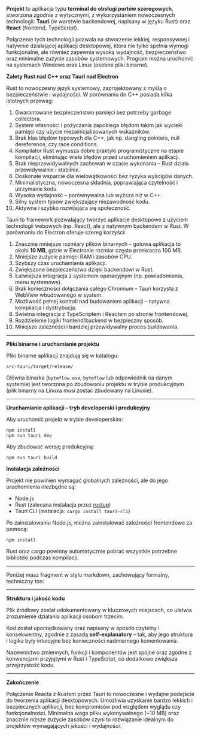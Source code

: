 **Projekt** to aplikacja typu **terminal do obsługi portów szeregowych**, stworzona zgodnie z wytycznymi, z wykorzystaniem nowoczesnych technologii: **Tauri** (w warstwie backendowej, napisany w języku Rust) oraz **React** (frontend, TypeScript).

Połączenie tych technologii pozwala na stworzenie lekkiej, responsywnej i natywnie działającej aplikacji desktopowej, która nie tylko spełnia wymogi funkcjonalne, ale również zapewnia wysoką wydajność, bezpieczeństwo oraz minimalne zużycie zasobów systemowych. Program można uruchomić na systemach Windows oras Linux (osobne pliki binarne).

**Zalety Rust nad C++ oraz Tauri nad Electron**

Rust to nowoczesny język systemowy, zaprojektowany z myślą o bezpieczeństwie i wydajności. W porównaniu do C++ posiada kilka istotnych przewag:

1. Gwarantowane bezpieczeństwo pamięci bez potrzeby garbage collectora.
2. System własności i pożyczania zapobiega błędom takim jak wycieki pamięci czy użycie niezainicjalizowanych wskaźników.
3. Brak klas błędów typowych dla C++, jak np. dangling pointers, null dereference, czy race conditions.
4. Kompilator Rust wymusza dobre praktyki programistyczne na etapie kompilacji, eliminując wiele błędów przed uruchomieniem aplikacji.
5. Brak nieprzewidywalnych zachowań w czasie wykonania – Rust działa przewidywalnie i stabilnie.
6. Doskonałe wsparcie dla wielowątkowości bez ryzyka wyścigów danych.
7. Minimalistyczna, nowoczesna składnia, poprawiająca czytelność i utrzymanie kodu.
8. Wysoka wydajność – porównywalna lub wyższa niż w C++.
9. Silny system typów zwiększający niezawodność kodu.
10. Aktywna i szybko rozwijająca się społeczność.

Tauri to framework pozwalający tworzyć aplikacje desktopowe z użyciem technologii webowych (np. React), ale z natywnym backendem w Rust. W porównaniu do Electron oferuje szereg korzyści:

1. Znacznie mniejsze rozmiary plików binarnych – gotowa aplikacja to około **10 MB**, gdzie w Electronie rozmiar często przekracza 100 MB.
2. Mniejsze zużycie pamięci RAM i zasobów CPU.
3. Szybszy czas uruchamiania aplikacji.
4. Zwiększone bezpieczeństwo dzięki backendowi w Rust.
5. Łatwiejsza integracja z systemem operacyjnym (np. powiadomienia, menu systemowe).
6. Brak konieczności dołączania całego Chromium – Tauri korzysta z WebView wbudowanego w system.
7. Możliwość pełnej kontroli nad budowaniem aplikacji – natywna kompilacja i dystrybucja.
8. Świetna integracja z TypeScriptem i Reactem po stronie frontendowej.
9. Rozdzielenie logiki frontend/backend w bezpieczny sposób.
10. Mniejsze zależności i bardziej przewidywalny proces buildowania.

---

**Pliki binarne i uruchamianie projektu**

Pliki binarne aplikacji znajdują się w katalogu:
```
src-tauri/target/release/
```

Główna binarka (`byteflow.exe`, `byteflow` lub odpowiednik na danym systemie) jest tworzona po zbudowaniu projektu w trybie produkcyjnym (plik binarny na Linuxa musi zostać zbudowany na Linuxie).

---

**Uruchamianie aplikacji – tryb developerski i produkcyjny**

Aby uruchomić projekt w trybie developerskim:

```
npm install
npm run tauri dev
```

Aby zbudować wersję produkcyjną:

```
npm run tauri build
```

**Instalacja zależności**

Projekt nie powinien wymagać globalnych zależności, ale do jego uruchomienia niezbędne są:

- Node.js
- Rust (zalecana instalacja przez [rustup](https://rustup.rs))
- Tauri CLI (instalacja: `cargo install tauri-cli`)

Po zainstalowaniu Node.js, można zainstalować zależności frontendowe za pomocą:

```
npm install
```

Rust oraz cargo powinny automatycznie pobrać wszystkie potrzebne biblioteki podczas kompilacji.

---

Poniżej masz fragment w stylu markdown, zachowujący formalny, techniczny ton:

---

**Struktura i jakość kodu**

Plik źródłowy został udokumentowany w kluczowych miejscach, co ułatwia zrozumienie działania aplikacji osobom trzecim.

Kod został uporządkowany oraz napisany w sposób czytelny i konsekwentny, zgodnie z zasadą **self-explanatory** – tak, aby jego struktura i logika były intuicyjne bez konieczności nadmiernego komentowania.

Nazewnictwo zmiennych, funkcji i komponentów jest spójne oraz zgodne z konwencjami przyjętymi w Rust i TypeScript, co dodatkowo zwiększa przejrzystość kodu.

---

**Zakończenie**

Połączenie Reacta z Rustem przez Tauri to nowoczesne i wydajne podejście do tworzenia aplikacji desktopowych. Umożliwia uzyskanie bardzo lekkich i bezpiecznych aplikacji, bez kompromisów pod względem wyglądu czy funkcjonalności. Minimalna waga pliku wykonywalnego (~10 MB) oraz znacznie niższe zużycie zasobów czyni to rozwiązanie idealnym do projektów wymagających jakości i wydajności.